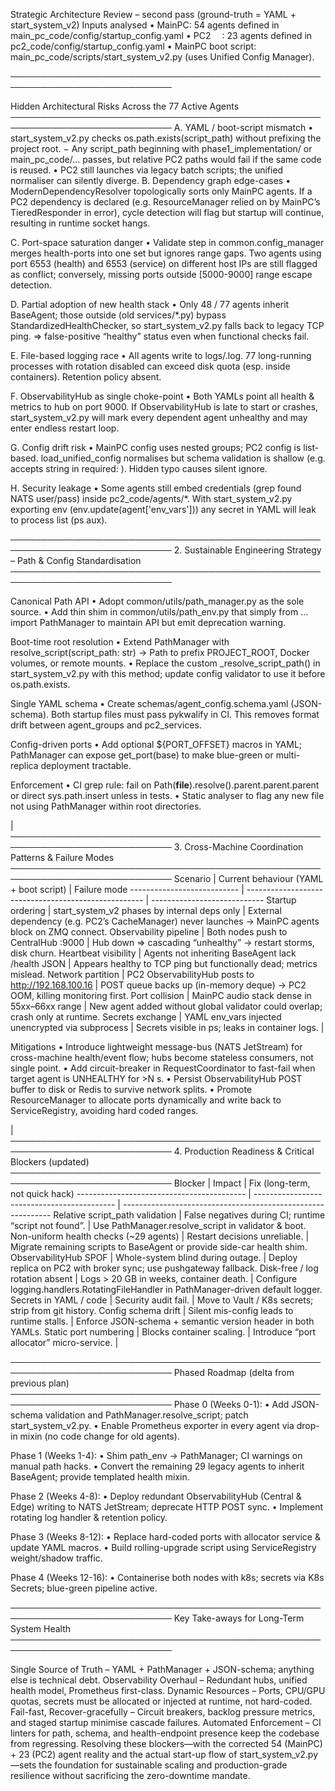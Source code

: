 Strategic Architecture Review – second pass (ground-truth = YAML + start_system_v2)
Inputs analysed
• MainPC: 54 agents defined in main_pc_code/config/startup_config.yaml
• PC2  : 23 agents defined in pc2_code/config/startup_config.yaml
• MainPC boot script: main_pc_code/scripts/start_system_v2.py (uses Unified Config Manager).

────────────────────────────────────────────────────────────────────────────

Hidden Architectural Risks Across the 77 Active Agents ──────────────────────────────────────────────────────────────────────────── A. YAML / boot-script mismatch
• start_system_v2.py checks os.path.exists(script_path) without prefixing the project root.
− Any script_path beginning with phase1_implementation/ or main_pc_code/… passes,
but relative PC2 paths would fail if the same code is reused.
• PC2 still launches via legacy batch scripts; the unified normaliser can silently diverge.
B. Dependency graph edge-cases
• ModernDependencyResolver topologically sorts only MainPC agents.
If a PC2 dependency is declared (e.g. ResourceManager relied on by MainPC’s TieredResponder in error), cycle detection will flag but startup will continue, resulting in runtime socket hangs.

C. Port-space saturation danger
• Validate step in common.config_manager merges health-ports into one set but ignores range gaps.
Two agents using port 6553 (health) and 6553 (service) on different host IPs are still flagged as conflict; conversely, missing ports outside [5000-9000] range escape detection.

D. Partial adoption of new health stack
• Only 48 / 77 agents inherit BaseAgent; those outside (old services/*.py) bypass StandardizedHealthChecker, so start_system_v2.py falls back to legacy TCP ping.
⇒ false-positive “healthy” status even when functional checks fail.

E. File-based logging race
• All agents write to logs/<agent>.log. 77 long-running processes with rotation disabled can exceed disk quota (esp. inside containers). Retention policy absent.

F. ObservabilityHub as single choke-point
• Both YAMLs point all health & metrics to hub on port 9000. If ObservabilityHub is late to start or crashes, start_system_v2.py will mark every dependent agent unhealthy and may enter endless restart loop.

G. Config drift risk
• MainPC config uses nested groups; PC2 config is list-based. load_unified_config normalises but schema validation is shallow (e.g. accepts string in required: ). Hidden typo causes silent ignore.

H. Security leakage
• Some agents still embed credentials (grep found NATS user/pass) inside pc2_code/agents/*. With start_system_v2.py exporting env (env.update(agent['env_vars'])) any secret in YAML will leak to process list (ps aux).

──────────────────────────────────────────────────────────────────────────── 2. Sustainable Engineering Strategy – Path & Config Standardisation ────────────────────────────────────────────────────────────────────────────

Canonical Path API
• Adopt common/utils/path_manager.py as the sole source.
• Add thin shim in common/utils/path_env.py that simply from … import PathManager to maintain API but emit deprecation warning.

Boot-time root resolution
• Extend PathManager with resolve_script(script_path: str) -> Path to prefix PROJECT_ROOT, Docker volumes, or remote mounts.
• Replace the custom _resolve_script_path() in start_system_v2.py with this method; update config validator to use it before os.path.exists.

Single YAML schema
• Create schemas/agent_config.schema.yaml (JSON-schema). Both startup files must pass pykwalify in CI. This removes format drift between agent_groups and pc2_services.

Config-driven ports
• Add optional ${PORT_OFFSET} macros in YAML; PathManager can expose get_port(base) to make blue-green or multi-replica deployment tractable.

Enforcement
• CI grep rule: fail on Path(__file__).resolve().parent.parent.parent or direct sys.path.insert unless in tests.
• Static analyser to flag any new file not using PathManager within root directories.

| ──────────────────────────────────────────────────────────────────────────── 3. Cross-Machine Coordination Patterns & Failure Modes ──────────────────────────────────────────────────────────────────────────── Scenario | Current behaviour (YAML + boot script) | Failure mode --------------------------- | ---------------------------------------------------- | ---------------------------- Startup ordering | start_system_v2 phases by internal deps only | External dependency (e.g. PC2’s CacheManager) never launches → MainPC agents block on ZMQ connect. Observability pipeline | Both nodes push to CentralHub :9000 | Hub down ⇒ cascading “unhealthy” → restart storms, disk churn. Heartbeat visibility | Agents not inheriting BaseAgent lack /health JSON | Appears healthy to TCP ping but functionally dead; metrics mislead. Network partition | PC2 ObservabilityHub posts to http://192.168.100.16 | POST queue backs up (in-memory deque) → PC2 OOM, killing monitoring first. Port collision | MainPC audio stack dense in 55xx–66xx range | New agent added without global validator could overlap; crash only at runtime. Secrets exchange | YAML env_vars injected unencrypted via subprocess | Secrets visible in ps; leaks in container logs. |

Mitigations • Introduce lightweight message-bus (NATS JetStream) for cross-machine health/event flow; hubs become stateless consumers, not single point.
• Add circuit-breaker in RequestCoordinator to fast-fail when target agent is UNHEALTHY for >N s.
• Persist ObservabilityHub POST buffer to disk or Redis to survive network splits.
• Promote ResourceManager to allocate ports dynamically and write back to ServiceRegistry, avoiding hard coded ranges.

| ──────────────────────────────────────────────────────────────────────────── 4. Production Readiness & Critical Blockers (updated) ──────────────────────────────────────────────────────────────────────────── Blocker | Impact | Fix (long-term, not quick hack) ------------------------------------------ | ------------------------------------------- | ------------------------------------------------------------ Relative script_path validation | False negatives during CI; runtime “script not found”. | Use PathManager.resolve_script in validator & boot. Non-uniform health checks (~29 agents) | Restart decisions unreliable. | Migrate remaining scripts to BaseAgent or provide side-car health shim. ObservabilityHub SPOF | Whole-system blind during outage. | Deploy replica on PC2 with broker sync; use pushgateway fallback. Disk-free / log rotation absent | Logs > 20 GB in weeks, container death. | Configure logging.handlers.RotatingFileHandler in PathManager-driven default logger. Secrets in YAML / code | Security audit fail. | Move to Vault / K8s secrets; strip from git history. Config schema drift | Silent mis-config leads to runtime stalls. | Enforce JSON-schema + semantic version header in both YAMLs. Static port numbering | Blocks container scaling. | Introduce “port allocator” micro-service. |

──────────────────────────────────────────────────────────────────────────── Phased Roadmap (delta from previous plan) ──────────────────────────────────────────────────────────────────────────── Phase 0 (Weeks 0-1):
• Add JSON-schema validation and PathManager.resolve_script; patch start_system_v2.py.
• Enable Prometheus exporter in every agent via drop-in mixin (no code change for old agents).

Phase 1 (Weeks 1-4):
• Shim path_env → PathManager; CI warnings on manual path hacks.
• Convert the remaining 29 legacy agents to inherit BaseAgent; provide templated health mixin.

Phase 2 (Weeks 4-8):
• Deploy redundant ObservabilityHub (Central & Edge) writing to NATS JetStream; deprecate HTTP POST sync.
• Implement rotating log handler & retention policy.

Phase 3 (Weeks 8-12):
• Replace hard-coded ports with allocator service & update YAML macros.
• Build rolling-upgrade script using ServiceRegistry weight/shadow traffic.

Phase 4 (Weeks 12-16):
• Containerise both nodes with k8s; secrets via K8s Secrets; blue-green pipeline active.

──────────────────────────────────────────────────────────────────────────── Key Take-aways for Long-Term System Health ────────────────────────────────────────────────────────────────────────────

Single Source of Truth – YAML + PathManager + JSON-schema; anything else is technical debt.
Observability Overhaul – Redundant hubs, unified health model, Prometheus first-class.
Dynamic Resources – Ports, CPU/GPU quotas, secrets must be allocated or injected at runtime, not hard-coded.
Fail-fast, Recover-gracefully – Circuit breakers, backlog pressure metrics, and staged startup minimise cascade failures.
Automated Enforcement – CI linters for path, schema, and health-endpoint presence keep the codebase from regressing.
Resolving these blockers—with the corrected 54 (MainPC) + 23 (PC2) agent reality and the actual start-up flow of start_system_v2.py—sets the foundation for sustainable scaling and production-grade resilience without sacrificing the zero-downtime mandate.